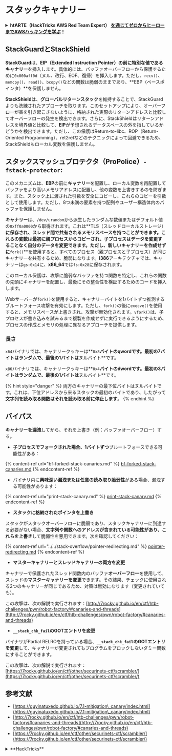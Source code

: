 # スタックキャナリー

<details>

<summary><strong>htARTE（HackTricks AWS Red Team Expert）</strong> <a href="https://training.hacktricks.xyz/courses/arte"><strong>を通じてゼロからヒーローまでAWSハッキングを学ぶ</strong></a><strong>！</strong></summary>

HackTricksをサポートする他の方法：

- **HackTricksで企業を宣伝したい**または**HackTricksをPDFでダウンロードしたい**場合は、[**SUBSCRIPTION PLANS**](https://github.com/sponsors/carlospolop)をチェックしてください！
- [**公式PEASS＆HackTricksスワッグ**](https://peass.creator-spring.com)を入手する
- [**The PEASS Family**](https://opensea.io/collection/the-peass-family)を発見し、独占的な[**NFTs**](https://opensea.io/collection/the-peass-family)のコレクションをご覧ください
- **💬 [Discordグループ](https://discord.gg/hRep4RUj7f)**または[telegramグループ](https://t.me/peass)に**参加**するか、**Twitter** 🐦 [**@hacktricks\_live**](https://twitter.com/hacktricks\_live)**をフォロー**してください。

- **HackTricks**と[**HackTricks Cloud**](https://github.com/carlospolop/hacktricks-cloud)のGitHubリポジトリにPRを提出して、あなたのハッキングテクニックを共有してください。

</details>

## **StackGuardとStackShield**

**StackGuard**は、**EIP（Extended Instruction Pointer）**の前に特別な値である**キャナリー**を挿入します。具体的には、バッファオーバーフローから保護するために`0x000aff0d`（ヌル、改行、EOF、復帰）を挿入します。ただし、`recv()`、`memcpy()`、`read()`、`bcopy()`などの関数は脆弱のままであり、**EBP（ベースポインタ）**を保護しません。

**StackShield**は、**グローバルリターンスタック**を維持することで、StackGuardよりも洗練されたアプローチを取ります。このセットアップにより、オーバーフローが害を引き起こさないように、格納された実際のリターンアドレスと比較してオーバーフローの発生を検出できます。さらに、StackShieldはリターンアドレスを境界値と比較して、**EIP**が予想されるデータスペースの外を指しているかどうかを検出できます。ただし、この保護はReturn-to-libc、ROP（Return-Oriented Programming）、ret2retなどのテクニックによって回避できるため、StackShieldもローカル変数を保護しません。

## **スタックスマッシュプロテクタ（ProPolice）`-fstack-protector`:**

このメカニズムは、**EBP**の前に**キャナリー**を配置し、ローカル変数を再配置してバッファをより高いメモリアドレスに配置し、他の変数を上書きするのを防ぎます。また、スタック上に渡された引数を安全にコピーし、これらのコピーを引数として使用します。ただし、8つ未満の要素を持つ配列やユーザー構造体内のバッファを保護しません。

**キャナリー**は、`/dev/urandom`から派生したランダムな数値またはデフォルト値の`0xff0a0000`から取得されます。これは**TLS（スレッドローカルストレージ）**に保存され、スレッド間で共有されるメモリスペースを持つことができます。これらの変数は最初に親プロセスからコピーされ、子プロセスはデータを変更することなく自分のデータを変更できます。ただし、新しいキャナリーを作成せずに**`fork()`**を使用すると、すべてのプロセス（親プロセスと子プロセス）が同じキャナリーを共有するため、脆弱になります。**i386**アーキテクチャでは、キャナリーは`gs:0x14`に、**x86\_64**では`fs:0x28`に保存されます。

このローカル保護は、攻撃に脆弱なバッファを持つ関数を特定し、これらの関数の先頭にキャナリーを配置し、最後にその整合性を検証するためのコードを挿入します。

Webサーバーが`fork()`を使用すると、キャナリーバイトを1バイトずつ推測するブルートフォース攻撃を有効にします。ただし、`fork()`の後に`execve()`を使用すると、メモリスペースが上書きされ、攻撃が無効化されます。`vfork()`は、子プロセスが書き込みを試みるまで複製を作成せずに実行できるようにするため、プロセスの作成とメモリの処理に異なるアプローチを提供します。

### 長さ

`x64`バイナリでは、キャナリークッキーは**`0x8`**バイトのqwordです。**最初の7バイトはランダム**で、最後の1バイトは**ヌルバイト**です。

`x86`バイナリでは、キャナリークッキーは**`0x4`**バイトのdwordです。**最初の3バイトはランダム**で、最後の1バイトは**ヌルバイト**です。

{% hint style="danger" %}
両方のキャナリーの最下位バイトはヌルバイトです。これは、下位アドレスから来るスタックの最初のバイトであり、したがって**文字列を読み取る関数はそれを読み取る前に停止します**。
{% endhint %}

## バイパス

**キャナリーを漏洩**してから、それを上書き（例：バッファオーバーフロー）する。

- **子プロセスでフォークされた場合、1バイトずつ**ブルートフォースできる可能性がある：

{% content-ref url="bf-forked-stack-canaries.md" %}
[bf-forked-stack-canaries.md](bf-forked-stack-canaries.md)
{% endcontent-ref %}

- バイナリ内に**興味深い漏洩または任意の読み取り脆弱性**がある場合、漏洩する可能性があります：

{% content-ref url="print-stack-canary.md" %}
[print-stack-canary.md](print-stack-canary.md)
{% endcontent-ref %}

- **スタックに格納されたポインタを上書き**

スタックがスタックオーバーフローに脆弱であり、スタックキャナリーに到達する必要がない場合、**文字列や関数へのアドレスが含まれている可能性があり、これらを上書き**して脆弱性を悪用できます。次を確認してください：

{% content-ref url="../../stack-overflow/pointer-redirecting.md" %}
[pointer-redirecting.md](../../stack-overflow/pointer-redirecting.md)
{% endcontent-ref %}

- **マスターキャナリーとスレッドキャナリーの両方を変更**

キャナリーで保護されたスレッド関数内のバッファ**オーバーフロー**を使用して、スレッドの**マスターキャナリーを変更**できます。その結果、チェックに使用される2つのキャナリーが同じであるため、対策は無効になります（変更されていても）。

この攻撃は、次の解説で実行されます：[http://7rocky.github.io/en/ctf/htb-challenges/pwn/robot-factory/#canaries-and-threads](http://7rocky.github.io/en/ctf/htb-challenges/pwn/robot-factory/#canaries-and-threads)

- **`__stack_chk_fail`のGOTエントリを変更**

バイナリがPartial RELROを持っている場合、**`__stack_chk_fail`のGOTエントリを変更**して、キャナリーが変更されてもプログラムをブロックしないダミー関数にすることができます。

この攻撃は、次の解説で実行されます：[https://7rocky.github.io/en/ctf/other/securinets-ctf/scrambler/](https://7rocky.github.io/en/ctf/other/securinets-ctf/scrambler/)

## 参考文献

- [https://guyinatuxedo.github.io/7.1-mitigation\_canary/index.html](https://guyinatuxedo.github.io/7.1-mitigation\_canary/index.html)
- [http://7rocky.github.io/en/ctf/htb-challenges/pwn/robot-factory/#canaries-and-threads](http://7rocky.github.io/en/ctf/htb-challenges/pwn/robot-factory/#canaries-and-threads)
- [https://7rocky.github.io/en/ctf/other/securinets-ctf/scrambler/](https://7rocky.github.io/en/ctf/other/securinets-ctf/scrambler/)
<details>
<summary>**HackTricks**</summary>
* **HackTricks**および[**HackTricks Cloud**](https://github.com/carlospolop/hacktricks-cloud)のGitHubリポジトリにPRを送信して、あなたのハッキングテクニックを共有してください。
